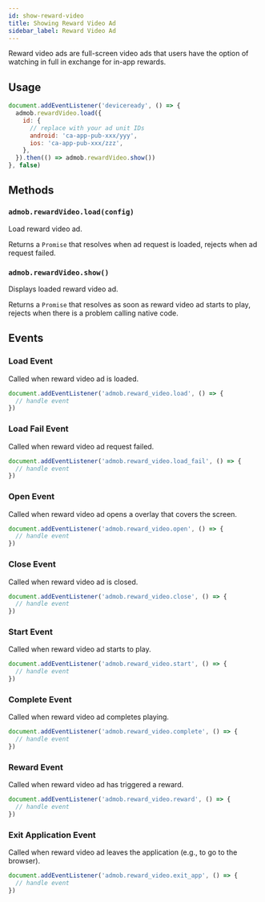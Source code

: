 ```yaml
---
id: show-reward-video
title: Showing Reward Video Ad
sidebar_label: Reward Video Ad
---
```


Reward video ads are full-screen video ads that users have the option of watching in full in exchange for in-app rewards.

## Usage

```js
document.addEventListener('deviceready', () => {
  admob.rewardVideo.load({
    id: {
      // replace with your ad unit IDs
      android: 'ca-app-pub-xxx/yyy',
      ios: 'ca-app-pub-xxx/zzz',
    },
  }).then(() => admob.rewardVideo.show())
}, false)
```

## Methods

### `admob.rewardVideo.load(config)`

Load reward video ad.

Returns a `Promise` that resolves when ad request is loaded, rejects when ad request failed.

### `admob.rewardVideo.show()`

Displays loaded reward video ad.

Returns a `Promise` that resolves as soon as reward video ad starts to play, rejects when there is a problem calling native code.

## Events

### Load Event

Called when reward video ad is loaded.

```js
document.addEventListener('admob.reward_video.load', () => {
  // handle event
})
```

### Load Fail Event

Called when reward video ad request failed.

```js
document.addEventListener('admob.reward_video.load_fail', () => {
  // handle event
})
```

### Open Event

Called when reward video ad opens a overlay that covers the screen.

```js
document.addEventListener('admob.reward_video.open', () => {
  // handle event
})
```

### Close Event

Called when reward video ad is closed.

```js
document.addEventListener('admob.reward_video.close', () => {
  // handle event
})
```

### Start Event

Called when reward video ad starts to play.

```js
document.addEventListener('admob.reward_video.start', () => {
  // handle event
})
```

### Complete Event

Called when reward video ad completes playing.

```js
document.addEventListener('admob.reward_video.complete', () => {
  // handle event
})
```

### Reward Event

Called when reward video ad has triggered a reward.

```js
document.addEventListener('admob.reward_video.reward', () => {
  // handle event
})
```

### Exit Application Event

Called when reward video ad leaves the application (e.g., to go to the browser).

```js
document.addEventListener('admob.reward_video.exit_app', () => {
  // handle event
})
```
